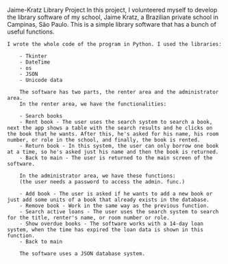 Jaime-Kratz Library Project
	In this project, I volunteered myself to develop the library software of my school, Jaime Kratz, a Brazilian private school in Campinas, São Paulo. This is a simple library software that has a bunch of useful functions.

	I wrote the whole code of the program in Python. I used the libraries: 
		
		- Tkinter
		- DateTime
		- os
		- JSON
		- Unicode data
		
		The software has two parts, the renter area and the administrator area.
		In the renter area, we have the functionalities:
		
		- Search books
		- Rent book - The user uses the search system to search a book, next the app shows a table with the search results and he clicks on the book that he wants. After this, he's asked for his name, his room number, or role in the school, and finally, the book is rented.
		- Return book - In this system, the user can only borrow one book at a time, so he's asked just his name and then the book is returned.
		- Back to main - The user is returned to the main screen of the software.
		
		In the administrator area, we have these functions:
		(the user needs a password to access the admin. func.)
		
		- Add book - The user is asked if he wants to add a new book or just add some units of a book that already exists in the database.
		- Remove book - Work in the same way as the previous function.
		- Search active loans - The user uses the search system to search for the title, renter's name, or room number or role.
		- Show overdue books - The software works with a 14-day loan system, when the time has expired the loan data is shown in this function.
		- Back to main
		
		The software uses a JSON database system.
